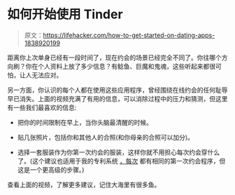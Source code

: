 # 如何开始使用 Tinder

> 原文：<https://lifehacker.com/how-to-get-started-on-dating-apps-1838920199>

距离你上次单身已经有一段时间了，现在约会的场景已经完全不同了。你往哪个方向刷？你在个人资料上放了多少信息？有鲶鱼、巨魔和鬼魂，这些听起来都很可怕，让人无法应对。

另一方面，你认识的每个人都在使用这些应用程序，曾经围绕在线约会的任何耻辱早已消失。上面的视频充满了有用的信息，可以消除过程中的压力和猜测，但这里有一些我们最喜欢的信息:

*   把你的时间限制在早上，当你头脑最清醒的时候。

*   贴几张照片，包括你和其他人的合照(和你母亲的合照可以加分)。
*   选择一套服装作为你第一次约会的服装，这样你就不用担心每次约会穿什么了。(这个建议也适用于我的专利系统 [，每次](https://lifehacker.com/have-a-successful-first-date-by-planning-the-same-first-1832623751) 都有相同的第一次约会程序，但这是一个更高级的步骤。)

查看上面的视频，了解更多建议，记住大海里有很多鱼。